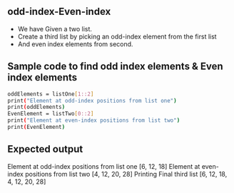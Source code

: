## odd-index-Even-index
- We have Given a two list. 
- Create a third list by picking an odd-index element from the first list
- And even index elements from second.
## Sample code to find odd index elements & Even index elements
```sh
oddElements = listOne[1::2]
print("Element at odd-index positions from list one")
print(oddElements)
EvenElement = listTwo[0::2]
print("Element at even-index positions from list two")
print(EvenElement)
```
## Expected output
Element at odd-index positions from list one
[6, 12, 18]
Element at even-index positions from list two
[4, 12, 20, 28]
Printing Final third list
[6, 12, 18, 4, 12, 20, 28]
